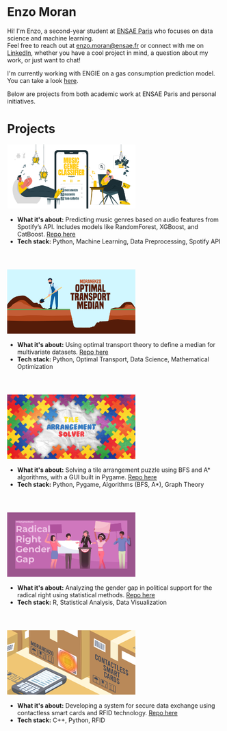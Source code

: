 <!-- TITLE -->
<h1 align="left">Enzo Moran</h1>

<p align="left">
Hi! I'm Enzo, a second-year student at <a href="https://www.ensae.fr/en">ENSAE Paris</a> who focuses on data science and machine learning.<br>
Feel free to reach out at <a href="mailto:enzo.moran@ensae.fr">enzo.moran@ensae.fr</a> or connect with me on <a href="https://www.linkedin.com/in/enzo-moran-66b7ba283/">LinkedIn</a>, whether you have a cool project in mind, a question about my work, or just want to chat!
</p>

<p align="left">
I'm currently working with ENGIE on a gas consumption prediction model. You can take a look <a href="https://github.com/moranenzo/PY-Music-Genre-Classifier" target="_blank">here</a></li>.
</p>

<p align="left">
Below are projects from both academic work at ENSAE Paris and personal initiatives.
</p>

<!-- PROJECTS -->
<h1 align="left">Projects</h1>

<div style="margin-bottom: 40px;">
  <a href="https://github.com/moranenzo/PY-Music-Genre-Classifier">
    <img src="social_previews/social_preview_mgc.png" alt="Music Genre Classifier" height="150"></a>
  <ul>
      <li><strong>What it's about:</strong> Predicting music genres based on audio features from Spotify’s API. Includes models like RandomForest, XGBoost, and CatBoost. 
      <a href="https://github.com/moranenzo/PY-Music-Genre-Classifier" target="_blank">Repo here</a></li>
      <li><strong>Tech stack:</strong> Python, Machine Learning, Data Preprocessing, Spotify API</li>
  </ul>
</div>

</br>

<div style="margin-bottom: 40px;">
  <a href="https://github.com/moranenzo/PY-Optimal-Transport-Median">
    <img src="social_previews/social_preview_otm.png" alt="Optimal Transport Median" height="150"></a>
  <ul>
      <li><strong>What it's about:</strong> Using optimal transport theory to define a median for multivariate datasets. 
      <a href="https://github.com/moranenzo/PY-Optimal-Transport-Median" target="_blank">Repo here</a></li>
      <li><strong>Tech stack:</strong> Python, Optimal Transport, Data Science, Mathematical Optimization</li>
  </ul>
</div>

</br>

<div style="margin-bottom: 40px;">
  <a href="https://github.com/moranenzo/PY-Tile-Arrangement-Solver">
    <img src="social_previews/social_preview_tas.png" alt="Tile Arrangement Solver" height="150"></a>
  <ul>
      <li><strong>What it's about:</strong> Solving a tile arrangement puzzle using BFS and A* algorithms, with a GUI built in Pygame. 
      <a href="https://github.com/moranenzo/PY-Tile-Arrangement-Solver" target="_blank">Repo here</a></li>
      <li><strong>Tech stack:</strong> Python, Pygame, Algorithms (BFS, A*), Graph Theory</li>
  </ul>
</div>

</br>

<div style="margin-bottom: 40px;">
  <a href="https://github.com/moranenzo/SAS-Radical-Right-Gender-Gap">
    <img src="social_previews/social_preview_rrgg.png" alt="Radical Right and Gender Gap" height="150"></a>
  <ul>
      <li><strong>What it's about:</strong> Analyzing the gender gap in political support for the radical right using statistical methods. 
      <a href="https://github.com/moranenzo/SAS-Radical-Right-Gender-Gap" target="_blank">Repo here</a></li>
      <li><strong>Tech stack:</strong> R, Statistical Analysis, Data Visualization</li>
  </ul>
</div>

</br>

<div style="margin-bottom: 40px;">
  <a href="https://github.com/moranenzo/TIPE-Contactless-Smart-Cards">
    <img src="social_previews/social_preview_rfid.png" alt="Contactless Smart Cards" height="150"></a>
  <ul>
      <li><strong>What it's about:</strong> Developing a system for secure data exchange using contactless smart cards and RFID technology.
      <a href="https://github.com/moranenzo/TIPE-Contactless-Smart-Cards" target="_blank">Repo here</a></li>
      <li><strong>Tech stack:</strong> C++, Python, RFID</li>
  </ul>
</div>

